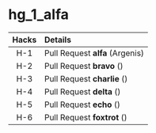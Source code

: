 # hg_1_alfa

| Hacks | Details |
| :---: | :--- |
| H-1 |	Pull Request **alfa** (Argenis) |
| H-2 | Pull Request **bravo** () |
| H-3	| Pull Request **charlie** () |
| H-4 |	Pull Request **delta** () |
| H-5	| Pull Request **echo** () |
| H-6	| Pull Request **foxtrot** () |
